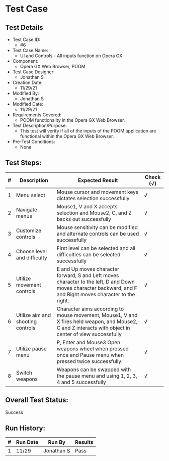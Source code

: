 # Test Case 

## Test Details

* Test Case ID:
  * #6
* Test Case Name:
  * UI and Controls - All inputs function on Opera GX
* Component: 
  * Opera GX Web Browser, POOM
* Test Case Designer:
  * Jonathan S
* Creation Date:
  * 11/29/21
* Modified By:
  * Jonathan S
* Modified Date:
  * 11/29/21
* Requirements Covered:
  * POOM functionality in the Opera GX Web Browser.
* Test Description/Purpose:
  * This test will verify if all of the inputs of the POOM application are functional within the Opera GX Web Browser.
* Pre-Test Conditions:
  * None
## Test Steps: 
| # | Description | Expected Result | Check (√) |
| --- | --- | --- | --- |
| 1 |Menu select|Mouse cursor and movement keys dictates selection successfully|√|			
| 2 |Navigate menus|Mouse1, V and X accepts selection and Mouse2, C, and Z backs out successfully|√|  
| 3 |Customize controls|Mouse sensitivity can be modified and alternate controls can be used successfully|√|			
| 4 |Choose level and difficulty|First level can be selected and all difficulties can be selected successfully|√|			
| 5 |Utilize movement controls|E and Up moves character forward, S and Left moves character to the left, D  and Down moves character backward, and F and Right moves character to the right.|√|		
| 6 |Utilize aim and shooting controls|Character aims according to mouse movement, Mouse1, V and X fires held weapon, and Mouse2, C and Z interacts with object in center of view successfully|√|
| 7 |Utilize pause menu|P, Enter and Mouse3 Open weapons wheel when pressed once and Pause menu when pressed twice successfully.|√|
| 8 |Switch weapons|Weapons can be swapped with the pause menu and using 1, 2, 3, 4 and 5 successfully|√|

## Overall Test Status:
Success


## Run History:
| # |	Run Date |	Run By |	Results |
| --- | --- | --- | --- |
| 1 |11/29| Jonathan S |Pass|			
